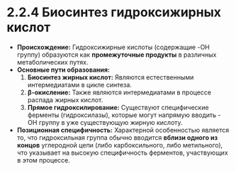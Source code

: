 # 2.2.4 Биосинтез гидроксижирных кислот

*   **Происхождение:** Гидроксижирные кислоты (содержащие -OH группу) образуются как **промежуточные продукты** в различных метаболических путях.
*   **Основные пути образования:**
    1.  **Биосинтез жирных кислот:** Являются естественными интермедиатами в цикле синтеза.
    2.  **β-окисление:** Также являются интермедиатами в процессе распада жирных кислот.
    3.  **Прямое гидроксилирование:** Существуют специфические ферменты (гидроксилазы), которые могут напрямую вводить -OH группу в уже существующую жирную кислоту.
*   **Позиционная специфичность:** Характерной особенностью является то, что гидроксильная группа обычно вводится **вблизи одного из концов** углеродной цепи (либо карбоксильного, либо метильного), что указывает на высокую специфичность ферментов, участвующих в этом процессе.
